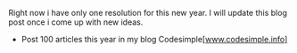 Right now i have only one resolution for this new year. I will update this blog post once i come up with new ideas.

* Post 100 articles this year in my blog Codesimple[www.codesimple.info]
